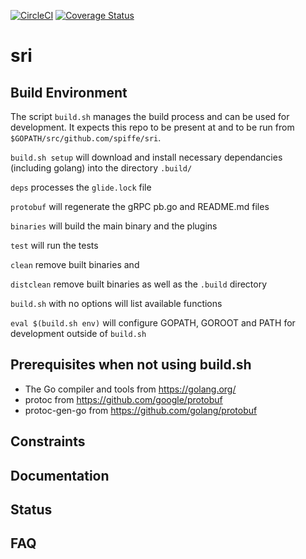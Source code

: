 [![CircleCI](https://circleci.com/gh/spiffe/sri.svg?style=svg&circle-token=1021825e271fad64261d40b55f583c234fa083d4)](https://circleci.com/gh/spiffe/sri)
[![Coverage Status](https://coveralls.io/repos/github/spiffe/sri/badge.svg?t=SrV7ye)](https://coveralls.io/github/spiffe/sri)

# sri

Build Environment
------------
The script `build.sh` manages the build process and can be used for development. It expects
this repo to be present at and to be run from `$GOPATH/src/github.com/spiffe/sri`.

`build.sh setup` will download and install necessary dependancies (including golang)
into the directory `.build/`

`deps` processes the `glide.lock` file

`protobuf` will regenerate the gRPC pb.go and README.md files 

`binaries` will build the main binary and the plugins

`test` will run the tests

`clean` remove built binaries and 

`distclean` remove built binaries as well as the `.build` directory

`build.sh` with no options will list available functions

`eval $(build.sh env)` will configure GOPATH, GOROOT and PATH for development outside
of `build.sh`

Prerequisites when not using build.sh
-------------

* The Go compiler and tools from https://golang.org/
* protoc from https://github.com/google/protobuf
* protoc-gen-go from https://github.com/golang/protobuf

Constraints
-----------



Documentation
-------------


Status
------



FAQ
---
